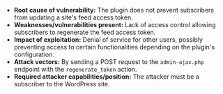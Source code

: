 - **Root cause of vulnerability:** The plugin does not prevent subscribers from updating a site's feed access token.
- **Weaknesses/vulnerabilities present:**  Lack of access control allowing subscribers to regenerate the feed access token.
- **Impact of exploitation:**  Denial of service for other users, possibly preventing access to certain functionalities depending on the plugin's configuration.
- **Attack vectors:** By sending a POST request to the `admin-ajax.php` endpoint with the `regenerate_token` action.
- **Required attacker capabilities/position:** The attacker must be a subscriber to the WordPress site.